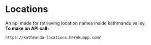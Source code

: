 # Locations
An api made for retrieving location names inside kathmandu valley.</br>
**To make an API call :**
```
https://kathmandu-locations.herokuapp.com/
```
